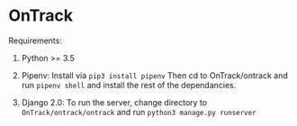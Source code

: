 # OnTrack

Requirements:

1. Python >= 3.5

2. Pipenv: 
Install via ```pip3 install pipenv```
Then cd to OnTrack/ontrack and run ```pipenv shell``` and install the rest of the dependancies.

3. Django 2.0: 
To run the server, change directory to ```OnTrack/ontrack/ontrack``` and run ```python3 manage.py runserver```

